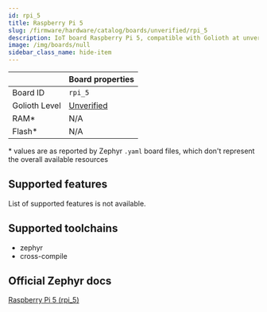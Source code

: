 ```yaml
---
id: rpi_5
title: Raspberry Pi 5
slug: /firmware/hardware/catalog/boards/unverified/rpi_5
description: IoT board Raspberry Pi 5, compatible with Golioth at unverified level.
image: /img/boards/null
sidebar_class_name: hide-item
---
```


[//]: # (This is an auto-generated file, do not edit! Changes to it will be lost upon re-generation)



|                | Board properties     |
| -------------  | -------------------- |
| Board ID       | `rpi_5` |
| Golioth Level  | [Unverified](/firmware/hardware#unverified-boards) |
| RAM*           | N/A |
| Flash*         | N/A |

\* values are as reported by Zephyr `.yaml` board files, which don't represent the overall available resources



## Supported features

List of supported features is not available.

## Supported toolchains

* zephyr
* cross-compile

## Official Zephyr docs

[Raspberry Pi 5 (rpi_5)](https://docs.zephyrproject.org/latest/boards/raspberrypi/rpi_5/doc/index.html)
